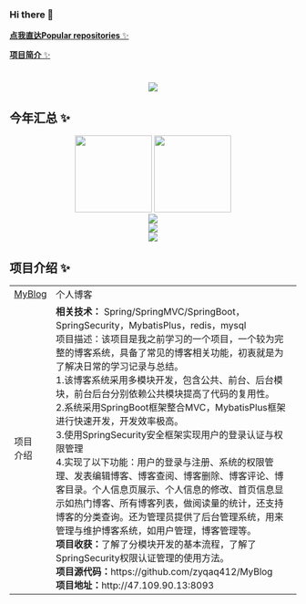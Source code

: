 ### Hi there 👋

<!--
**zyqaq412/zyqaq412** is a ✨ _special_ ✨ repository because its `README.md` (this file) appears on your GitHub profile.

Here are some ideas to get you started:

- 🔭 I’m currently working on ...

- 🌱 I’m currently learning ...

- 👯 I’m looking to collaborate on ...

- 🤔 I’m looking for help with ...

- 💬 Ask me about ...

- 📫 How to reach me: ...

- 😄 Pronouns: ...

- ⚡ Fun fact: ...
  
- -->
  
  <a href="#mw">**点我直达Popular repositories** ✨</a>
  
  <a href="#xm">**项目简介** ✨</a>
  
  <h1 align="center"> <a href="https://blog.csdn.net/zxwyhzy"> <img src="https://readme-typing-svg.herokuapp.com/?lines=println(%22Hello%2C%20World!%22);zyqaq412祝您今天愉快!&center=true&size=27"> </a> </h1>
  
  ## 今年汇总 ✨
  
  <div align="center">
      <span>
          <img align="" height="135px" src="https://github-readme-stats-git-masterrstaa-rickstaa.vercel.app/api?username=zyqaq412&hide_title=true&hide_border=true&show_icons=true&include_all_commits=false&line_height=21&bg_color=0,EC6C6C,FFD479,FFFC79,73FA79&theme=graywhite&locale=cn"/>
      </span>
      <span>
           <img align="" height="135px" src="https://github-readme-stats-git-masterrstaa-rickstaa.vercel.app/api/top-langs/?username=zyqaq412&hide=css,html,javascript,scss,vue,less&hide_title=true&hide_border=true&layout=compact&bg_color=0,73FA79,73FDFF,D783FF&theme=graywhite&locale=cn" />
      </span>
  
  </div>
  
  
  <div align="center"> <img src="https://github-readme-activity-graph.cyclic.app/graph?username=zyqaq412&bg_color=fffff0&color=708090&line=24292e&point=24292e&area=true&hide_border=true" /> </div>
  
  <div align="center"><img src="https://metrics.lecoq.io/zyqaq412?template=classic&isocalendar=1&activity=1&base=header%2C%20activity%2C%20community%2C%20repositories%2C%20metadata&base.indepth=false&base.hireable=false&base.skip=false&isocalendar=false&isocalendar.duration=half-year&activity=false&activity.limit=5&activity.load=300&activity.days=14&activity.visibility=all&activity.timestamps=false&activity.filter=all&config.timezone=Asia%2FShanghai"    /></div>
  
  <div align="center"> <img src="https://visitor-badge.glitch.me/badge?page_id=zyqaq412" /> </div>
  
  <div id="xm"></div>
  
  
  
  
  
  ## 项目介绍 ✨
  
  
  <table>
      <tr>
      	<td><a href="https://github.com/zyqaq412/MyBlog">MyBlog</a></td>
          <td>个人博客</td>
      </tr>
      <tr>
      	<td>项目<br>介绍</td>
          <td> 
              <b>相关技术：</b> Spring/SpringMVC/SpringBoot，SpringSecurity，MybatisPlus，redis，mysql<br>
  项目描述：该项目是我之前学习的一个项目，一个较为完整的博客系统，具备了常见的博客相关功能，初衷就是为了解决日常的学习记录与总结。<br>
  1.该博客系统采用多模块开发，包含公共、前台、后台模块，前台后台分别依赖公共模块提高了代码的复用性。<br>
  2.系统采用SpringBoot框架整合MVC，MybatisPlus框架进行快速开发，开发效率极高。<br>
  3.使用SpringSecurity安全框架实现用户的登录认证与权限管理<br>
  4.实现了以下功能：用户的登录与注册、系统的权限管理、发表编辑博客、博客查阅、博客删除、博客评论、博客目录。个人信息页展示、个人信息的修改、首页信息显示如热门博客、所有博客列表，做阅读量的统计，还支持博客的分类查询。还为管理员提供了后台管理系统，用来管理与维护博客系统，如用户管理，博客管理等。<br>
  <b>项目收获：</b>了解了分模块开发的基本流程，了解了SpringSecurity权限认证管理的使用方法。<br>
  <b>项目源代码：</b>https://github.com/zyqaq412/MyBlog<br>
  <b>项目地址：</b>http://47.109.90.13:8093
          </td>
      </tr>
  </table>
  
  
  
  
  
  
  
  
  
  <div id="mw"></div>

